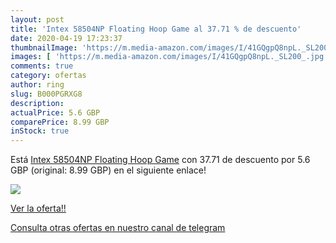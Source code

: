 ```yaml
---
layout: post
title: 'Intex 58504NP Floating Hoop Game al 37.71 % de descuento'
date: 2020-04-19 17:23:37
thumbnailImage: 'https://m.media-amazon.com/images/I/41GQgpQ8npL._SL200_.jpg'
images: [ 'https://m.media-amazon.com/images/I/41GQgpQ8npL._SL200_.jpg' ]
comments: true
category: ofertas
author: ring
slug: B000PGRXG8
description:
actualPrice: 5.6 GBP
comparePrice: 8.99 GBP
inStock: true
---
```


Está [Intex 58504NP Floating Hoop Game](https://www.amazon.com/dp/B000PGRXG8/?tag=redken08-20) con 37.71 de descuento por 5.6 GBP (original: 8.99 GBP) en el siguiente enlace!

[![](https://m.media-amazon.com/images/I/41GQgpQ8npL._SL200_.jpg)](https://www.amazon.com/dp/B000PGRXG8/?tag=redken08-20)

[Ver la oferta!!](https://www.amazon.com/dp/B000PGRXG8/?tag=redken08-20)

[Consulta otras ofertas en nuestro canal de telegram](https://t.me/s/ofertas25)
